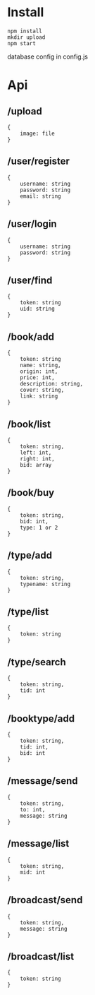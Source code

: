 # Install

```
npm install
mkdir upload
npm start
```

database config in config.js

# Api

## /upload

```
{
    image: file
}
```

## /user/register

```
{
    username: string
    password: string
    email: string
}
```

## /user/login

```
{
    username: string
    password: string
}
```

## /user/find

```
{
    token: string
    uid: string
}
```

## /book/add

```
{
    token: string
    name: string,
    origin: int,
    price: int,
    description: string,
    cover: string,
    link: string
}
```

## /book/list

```
{
    token: string,
    left: int,
    right: int,
    bid: array
}
```

## /book/buy

```
{
    token: string,
    bid: int,
    type: 1 or 2
}
```

## /type/add

```
{
    token: string,
    typename: string
}
```

## /type/list

```
{
    token: string
}
```

## /type/search
```
{
    token: string,
    tid: int
}
```

## /booktype/add

```
{
    token: string,
    tid: int,
    bid: int
}
```

## /message/send

```
{
    token: string,
    to: int,
    message: string
}
```

## /message/list

```
{
    token: string,
    mid: int
}
```

## /broadcast/send

```
{
    token: string,
    message: string
}
```

## /broadcast/list

```
{
    token: string
}
```
